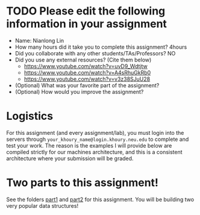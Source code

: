 # TODO Please edit the following information in your assignment

- Name: Nianlong Lin
- How many hours did it take you to complete this assignment? 4hours
- Did you collaborate with any other students/TAs/Professors? NO
- Did you use any external resources? (Cite them below)
  - https://www.youtube.com/watch?v=uvD9_Wdtjtw
  - https://www.youtube.com/watch?v=A4sRhuGkRb0
  - https://www.youtube.com/watch?v=v3z38SJuU28
- (Optional) What was your favorite part of the assignment?
- (Optional) How would you improve the assignment?

# Logistics

For this assignment (and every assignment/lab), you must login into the servers through `your_khoury_name@login.khoury.neu.edu` to complete and test your work. The reason is the examples I will provide below are compiled strictly for our machines architecture, and this is a consistent architecture where your submission will be graded.

# Two parts to this assignment!

See the folders [part1](./part1) and [part2](./part2) for this assignment. You will be building two very popular data structures!
